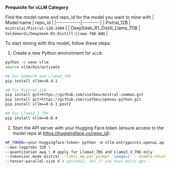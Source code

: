 **Prequisite for vLLM Category**

Find the model name and repo_id for the model you want to mine with
| Model name | repo_id |
|------------|---------|
| Pixtral_12B | `mistralai/Pixtral-12B-2409` |
| DeepSeek_R1_Distill_Llama_70B | `Valdemardi/DeepSeek-R1-Distill-Llama-70B-AWQ` |
<!-- | Gemma7b | `google/gemma-7b-it` |
| Llama3_70b | `casperhansen/llama-3-70b-instruct-awq` |
| Llama3.3_70b | `casperhansen/llama-3.3-70b-instruct-awq` | -->

To start mining with this model, follow these steps:
1. Create a new Python environment for `vLLM`:
```bash
python -m venv vllm
source vllm/bin/activate

## For Gemma7b and Llama3_70b
pip install vllm==0.4.1 

## For Pixtral_12B
pip install git+https://github.com/vietbeu/mistral-common.git
pip install git+https://github.com/vietbeu/openai-python.git
pip install vllm==0.6.1.post2

## For Llama3.3_70b
pip install vllm==0.6.4
```

2. Start the API server with your Hugging Face token (ensure access to the model repo at https://huggingface.co/repo_id):
```bash
HF_TOKEN=<your-huggingface-token> python -m vllm.entrypoints.openai.api_server --model repo_id \
--max-logprobs 120 \
--quantization awq \ # apply for Llama3_70b and Llama3.3_70b only
--tokenizer_mode mistral --limit_mm_per_prompt 'image=1' --enable-chunked-prefill False --max-model-len 8192 \ # apply for Pixtral_12b only
--tensor-parallel-size X # optional, set if you have multi-gpu
```
